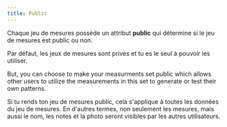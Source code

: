 ```yaml
---
title: Public
---
```


Chaque jeu de mesures possède un attribut **public** qui détermine si le jeu de mesures est public ou non.

Par défaut, les jeux de mesures sont privés et tu es le seul à pouvoir les utiliser.

But, you can choose to make your measurments set public which allows other users to utilize the measurements in this set to generate or test their own patterns.

<Note>
Si tu rends ton jeu de mesures public, cela s'applique à toutes les données du jeu de mesures.
En d'autres termes, non seulement les mesures, mais aussi le nom, les notes et la photo seront visibles par les autres utilisateurs.
</Note>

